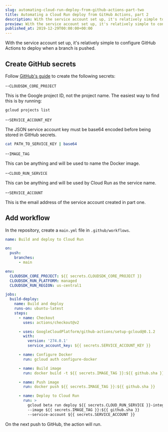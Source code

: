 ```yaml
---
slug: automating-cloud-run-deploy-from-github-actions-part-two
title: Automating a Cloud Run deploy from GitHub Actions, part 2
description: With the service account set up, it's relatively simple to configure GitHub Actions to deploy when a branch is pushed.
preview: With the service account set up, it's relatively simple to configure GitHub Actions to deploy when a branch is pushed.
published_at: 2019-12-29T00:00:00+00:00
---
```


With the service account set up, it's relatively simple to configure GitHub Actions to deploy when a branch is pushed.

## Create GitHub secrets

Follow [GitHub's guide](https://help.github.com/en/actions/automating-your-workflow-with-github-actions/creating-and-using-encrypted-secrets#creating-encrypted-secrets) to create the following secrets:

--`CLOUDSDK_CORE_PROJECT`

This is the Google project ID, not the project name. The easiest way to find this is by running:

```bash
gcloud projects list
```

--`SERVICE_ACCOUNT_KEY`

The JSON service account key must be base64 encoded before being stored in GitHub secrets.

```bash
cat PATH_TO_SERVICE_KEY | base64
```

--`IMAGE_TAG`

This can be anything and will be used to name the Docker image.

--`CLOUD_RUN_SERVICE`

This can be anything and will be used by Cloud Run as the service name.

--`SERVICE_ACCOUNT`

This is the email address of the service account created in part one.

## Add workflow

In the repository, create a `main.yml` file in `.github/workflows`.

```yaml
name: Build and deploy to Cloud Run

on:
  push:
    branches:
      - main

env:
  CLOUDSDK_CORE_PROJECT: ${{ secrets.CLOUDSDK_CORE_PROJECT }}
  CLOUDSDK_RUN_PLATFORM: managed
  CLOUDSDK_RUN_REGION: us-central1

jobs:
  build-deploy:
    name: Build and deploy
    runs-on: ubuntu-latest
    steps:
      - name: Checkout
        uses: actions/checkout@v2

      - uses: GoogleCloudPlatform/github-actions/setup-gcloud@0.1.2
        with:
          version: '274.0.1'
          service_account_key: ${{ secrets.SERVICE_ACCOUNT_KEY }}

      - name: Configure Docker
        run: gcloud auth configure-docker

      - name: Build image
        run: docker build -t ${{ secrets.IMAGE_TAG }}:${{ github.sha }} .

      - name: Push image
        run: docker push ${{ secrets.IMAGE_TAG }}:${{ github.sha }}

      - name: Deploy to Cloud Run
        run: >
          gcloud beta run deploy ${{ secrets.CLOUD_RUN_SERVICE }}-integration
          --image ${{ secrets.IMAGE_TAG }}:${{ github.sha }}
          --service-account ${{ secrets.SERVICE_ACCOUNT }}
```

On the next push to GitHub, the action will run.
